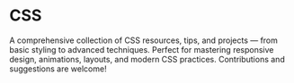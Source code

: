 # CSS
 A comprehensive collection of CSS resources, tips, and projects — from basic styling to advanced techniques. Perfect for mastering responsive design, animations, layouts, and modern CSS practices. Contributions and suggestions are welcome!
